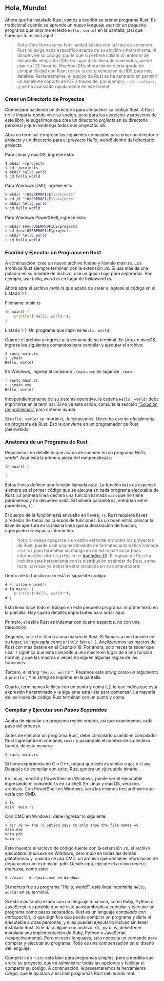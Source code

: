 ## Hola, Mundo!

Ahora que ha instalado Rust, vamos a escribir su primer programa Rust. Es
tradicional cuando se aprende un nuevo lenguaje escribir un pequeño programa
que imprime el texto `Hello, world!` en la pantalla, ¡así que haremos lo
mismo aquí!

> Nota: Este libro asume familiaridad básica con la línea de comando. Rust no
> exige nada específico acerca de su edición o herramienta, ni dónde vive su
> código, por lo que si prefiere utilizar un entorno de desarrollo integrado
> (IDE) en lugar de la línea de comandos, puede usar su IDE favorito. Muchos
> IDEs ahora tienen cierto grado de compatibilidad con Rust; revise la
> documentación del IDE para más detalles. Recientemente, el equipo de Rust se
> ha centrado en permitir un excelente soporte de IDE a través de, por ejemplo, `rust-analyzer`,
> ¡y se ha avanzado rápidamente en ese frente!

### Crear un Directorio de Proyectos

Comenzará haciendo un directorio para almacenar su código Rust. A Rust no le
importa dónde vive su código, pero para los ejercicios y proyectos de este
libro, le sugerimos que cree un directorio *projects* en su directorio
personal y que mantenga todos sus proyectos allí.

Abra un terminal e ingrese los siguientes comandos para crear un directorio
*projects* y un directorio para el proyecto *Hello, world!* dentro del
directorio *projects*.

Para Linux y macOS, ingrese esto:

```text
$ mkdir ~/projects
$ cd ~/projects
$ mkdir hello_world
$ cd hello_world
```

Para Windows CMD, ingrese esto:

```cmd
> mkdir "%USERPROFILE%\projects"
> cd /d "%USERPROFILE%\projects"
> mkdir hello_world
> cd hello_world
```

Para Windows PowerShell, ingrese esto:

```powershell
> mkdir $env:USERPROFILE\projects
> cd $env:USERPROFILE\projects
> mkdir hello_world
> cd hello_world
```

### Escribir y Ejecutar un Programa en Rust

A continuación, cree un nuevo archivo fuente y llámelo *main.rs*. Los
archivos Rust siempre terminan con la extensión *.rs*. Si usa más de una
palabra en su nombre de archivo, use un guión bajo para separarlas. Por
ejemplo, use *hello_world.rs* en lugar de *helloworld.rs*.

Ahora abra el archivo *main.rs* que acaba de crear e ingrese el código en el
Listado 1-1.

<span class="filename">Filename: main.rs</span>

```rust
fn main() {
    println!("Hello, world!");
}
```

<span class="caption">Listado 1-1: Un programa que imprime
`Hello, world!`</span>

Guarde el archivo y regrese a la ventana de su terminal. En Linux o macOS,
ingrese los siguientes comandos para compilar y ejecutar el archivo:

```text
$ rustc main.rs
$ ./main
Hello, world!
```

En Windows, ingrese el comando `.\main.exe` en lugar de `./main`:

```powershell
> rustc main.rs
> .\main.exe
Hello, world!
```

Independientemente de su sistema operativo, la cadena `Hello, world!` debe
imprimirse en la terminal. Si no ve esta salida, consulte la sección
[“Solución de problemas”](ch01-01-installation.html#soluci%C3%B3n-de-problemas) para obtener ayuda.

Si `Hello, world!` se imprimió, ¡felicitaciones! Usted ha escrito
oficialmente un programa de Rust. Eso le convierte en un programador de Rust,
¡bienvenido!

### Anatomía de un Programa de Rust

Repasemos en detalle lo que acaba de suceder en su programa *Hello, world!*.
Aquí está la primera pieza del rompecabezas:

```rust
fn main() {

}
```

Estas líneas definen una función llamada `main`. La función `main` es especial:
siempre es el primer código que se ejecuta en cada programa ejecutable de
Rust. La primera línea declara una función llamada `main` que no tiene
parámetros y no devuelve nada. Si hubiera parámetros, entrarían entre
paréntesis, `()`.

El cuerpo de la función está envuelto en llaves, `{}`. Rust requiere llaves alrededor de todos los cuerpos de funciones. Es un buen estilo colocar la llave de apertura en la misma línea que la
declaración de función, agregando un espacio intermedio.

> Nota: si desea apegarse a un estilo estándar en todos los proyectos de Rust, puede usar una herramienta de formateo automático llamada `rustfmt` para formatear su código en un estilo particular (más información sobre `rustfmt` en el [Apéndice D](appendix-04-useful-development-tools.html)). El equipo de Rust ha incluido esta herramienta con la distribución estándar de Rust, como rustc, ¡así que ya debería estar instalada en su computadora!   

Dentro de la función `main` está el siguiente código:

```rust
# #![allow(unused)]
# fn main() {
    println!("Hello, world!");
# }
```

Esta línea hace todo el trabajo en este pequeño programa: imprime texto en la pantalla. Hay cuatro detalles importantes para notar aquí.

Primero, el estilo Rust es indentar con cuatro espacios, no con una *tabulación*.

Segundo, `println!` llama a una macro de Rust. Si llamara a una función en su lugar, se ingresaría como `println` (sin el `!`). Analizaremos las macros de Rust con más detalle en el Capítulo 19. Por ahora, solo necesita saber que usar `!` significa que está llamando a una macro en lugar de a una función normal, y que las macros a veces no siguen algunas reglas de las funciones.

Tercero,  el *string* `"Hello, world!"`. Pasamos este *string* como un argumento a `println!`, Y el *string* se imprime en la pantalla.

Cuarto, terminamos la línea con un punto y coma (`;`), lo que indica que esta expresión ha terminado y la siguiente está lista para comenzar. La mayoría de las líneas de código Rust terminan con un punto y coma.

### Compilar y Ejecutar son *Pasos Separados*

Acaba de ejecutar un programa recién creado, así que examinemos cada paso del proceso.

Antes de ejecutar un programa Rust, debe compilarlo usando el compilador Rust ingresando el comando `rustc` y pasándole el nombre de su archivo fuente, de esta manera:

```text
$ rustc main.rs
```

Si tiene experiencia en C o C++, notará que esto es similar a `gcc` o `clang`. Después de compilar con éxito, Rust genera un ejecutable binario.

En Linux, macOS y PowerShell en Windows, puede ver el ejecutable ingresando el comando `ls` en su shell. En Linux y macOS, verá dos archivos. Con PowerShell en Windows, verá los mismos tres archivos que vería con CMD.

```text
$ ls
main  main.rs
```

Con CMD en Windows, debe ingresar lo siguiente:

```cmd
> dir /B %= the /B option says to only show the file names =%
main.exe
main.pdb
main.rs
```

Esto muestra el archivo de código fuente con la extensión *.rs*, el archivo ejecutable (*main.exe* en Windows, pero *main* en todas las demás plataformas y, cuando se usa CMD, un archivo que contiene información de depuración con extensión *.pdb*. Desde aquí, ejecute el archivo *main* o *main.exe*, como este:

```text
$ ./main   # .\main.exe en Windows
```

Si *main.rs* fue su programa "Hello, world!", esta línea imprimiría `Hello, world!` en su terminal.

Si está más familiarizado con un lenguaje dinámico, como Ruby, Python o JavaScript, es posible que no esté acostumbrado a compilar y ejecutar un programa como pasos separados. Rust es un lenguaje *compilado con anticipación*, lo que significa que puede compilar un programa y darle el ejecutable a otras personas, y ellas pueden ejecutarlo incluso sin tener instalado Rust. Si le da a alguien un archivo *.rb*, *.py* o *.js*, debe tener instalada una implementación de Ruby, Python o JavaScript (respectivamente). Pero en esos lenguajes, solo necesita un comando para compilar y ejecutar su programa. Todo es una compensación en el diseño del lenguaje.

Compilar con `rustc` está bien para programas simples, pero a medida que crece su proyecto, querrá administrar todas las opciones y facilitar el compartir su código. A continuación, le presentaremos la herramienta *Cargo*, que le ayudará a escribir programas Rust del mundo real.